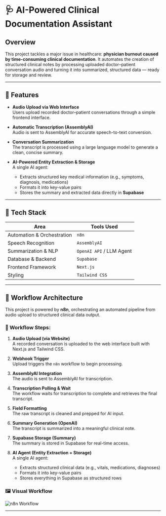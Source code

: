 # 🩺 AI-Powered Clinical Documentation Assistant

## Overview

This project tackles a major issue in healthcare: **physician burnout caused by time-consuming clinical documentation**. It automates the creation of structured clinical notes by processing uploaded doctor–patient conversation audio and turning it into summarized, structured data — ready for storage and review.

---

## 🚀 Features

- **Audio Upload via Web Interface**  
  Users upload recorded doctor–patient conversations through a simple frontend interface.

- **Automatic Transcription (AssemblyAI)**  
  Audio is sent to AssemblyAI for accurate speech-to-text conversion.

- **Conversation Summarization**  
  The transcript is processed using a large language model to generate a clean, concise summary.

- **AI-Powered Entity Extraction & Storage**  
  A single AI agent:
  - Extracts structured key medical information (e.g., symptoms, diagnosis, medications)
  - Formats it into key-value pairs
  - Stores the summary and extracted data directly in **Supabase**

---

## 🔧 Tech Stack

| Area                      | Tools Used                         |
|---------------------------|------------------------------------|
| Automation & Orchestration| `n8n`                              |
| Speech Recognition        | `AssemblyAI`                       |
| Summarization & NLP       | `OpenAI API` / LLM Agent           |
| Database & Backend        | `Supabase`                         |
| Frontend Framework        | `Next.js`                          |
| Styling                   | `Tailwind CSS`                     |

---

## 🧩 Workflow Architecture

This project is powered by **n8n**, orchestrating an automated pipeline from audio upload to structured clinical data output.

### 🔄 Workflow Steps:

1. **Audio Upload (via Website)**  
   A recorded conversation is uploaded to the web interface built with Next.js and Tailwind CSS.

2. **Webhook Trigger**  
   Upload triggers the `n8n` workflow to begin processing.

3. **AssemblyAI Integration**  
   The audio is sent to AssemblyAI for transcription.

4. **Transcription Polling & Wait**  
   The workflow waits for transcription to complete and retrieves the final transcript.

5. **Field Formatting**  
   The raw transcript is cleaned and prepped for AI input.

6. **Summary Generation (OpenAI)**  
   The transcript is summarized into a meaningful clinical note.

7. **Supabase Storage (Summary)**  
   The summary is stored in Supabase for real-time access.

8. **AI Agent (Entity Extraction + Storage)**  
   A single AI agent:
   - Extracts structured clinical data (e.g., vitals, medications, diagnoses)
   - Formats it into key-value pairs
   - Stores everything in Supabase as structured rows

### 🖼️ Visual Workflow

![n8n Workflow](./assets/n8n-workflow.png)

---



